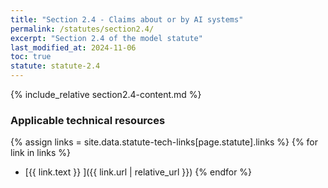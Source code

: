 ```yaml
---
title: "Section 2.4 - Claims about or by AI systems"
permalink: /statutes/section2.4/
excerpt: "Section 2.4 of the model statute"
last_modified_at: 2024-11-06
toc: true
statute: statute-2.4
---
```


{% include_relative section2.4-content.md %}

### Applicable technical resources

{% assign links = site.data.statute-tech-links[page.statute].links %}
{% for link in links %}
- [{{ link.text }} ]({{ link.url | relative_url }})
{% endfor %}